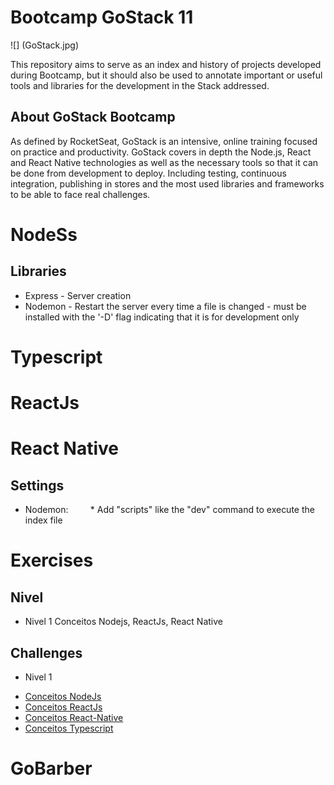 # Bootcamp GoStack 11

![] (GoStack.jpg)

This repository aims to serve as an index and history of projects developed during Bootcamp, but it should also be used to annotate important or useful tools and libraries for the development in the Stack addressed.

## About GoStack Bootcamp

As defined by RocketSeat, GoStack is an intensive, online training focused on practice and productivity. GoStack covers in depth the Node.js, React and React Native technologies as well as the necessary tools so that it can be done from development to deploy. Including testing, continuous integration, publishing in stores and the most used libraries and frameworks to be able to face real challenges.

# NodeSs
## Libraries
* Express - Server creation
* Nodemon - Restart the server every time a file is changed - must be installed with the '-D' flag indicating that it is for development only

# Typescript

# ReactJs

# React Native

## Settings
* Nodemon:
  
     * Add "scripts" like the "dev" command to execute the index file


# Exercises

## Nivel 
- Nivel 1
 Conceitos Nodejs, ReactJs, React Native

## Challenges
- Nivel 1
* [Conceitos NodeJs](https://github.com/RafaelMScience/conceitos_nodejs)
* [Conceitos ReactJs](https://github.com/RafaelMScience/conceitos_reactjs)
* [Conceitos React-Native](https://github.com/RafaelMScience/conceitos_reactnative)
* [Conceitos Typescript](https://github.com/RafaelMScience/conceitos_typescript)

# GoBarber
